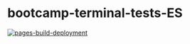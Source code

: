 # bootcamp-terminal-tests-ES

[![pages-build-deployment](https://github.com/ZeenatA18/bootcamp-terminal-tests-ES6/actions/workflows/pages/pages-build-deployment/badge.svg)](https://github.com/ZeenatA18/bootcamp-terminal-tests-ES6/actions/workflows/pages/pages-build-deployment)